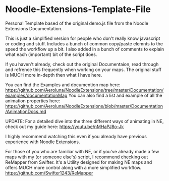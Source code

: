 # Noodle-Extensions-Template-File
Personal Template based of the original demo.js file from the Noodle Extensions Documentation. 


This is just a simplified version for people who don't really know javascript or coding and stuff. 
Includes a bunch of common copy/paste elemnts to the speed the workflow up a bit. I also added in a bunch of comments to explain what each (important) bit of the script does.  


If you haven't already, check out the original Documentaion, read through and refrence this frequently when working on your maps. The original stuff is MUCH more in-depth then what I have here. 

You can find the Examples and documention map here: https://github.com/Aeroluna/NoodleExtensions/tree/master/Documentation/examples/documentationMap
You can also find a list and example of all the animation properties here: https://github.com/Aeroluna/NoodleExtensions/blob/master/Documentation/AnimationDocs.md

UPDATE: For a detailed dive into the three different ways of animating in NE, check out my guide here: https://youtu.be/nMHaPJ8o-Jk

I highly recommend watching this even if you already have previous experience with Noodle Extensions. 

For those of you who are familiar with NE, or if you've already made a few maps with my (or someone else's) script, I recommend checking out ReMapper from Swifter. 
It's a Utility designed for making NE maps and offers MUCH more control along with a more simplified workflow.
https://github.com/Swifter1243/ReMapper
